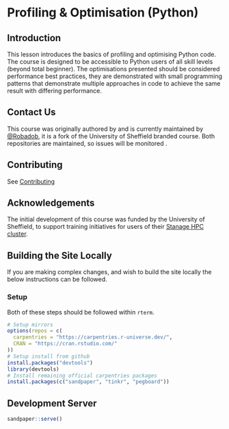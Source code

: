 # Profiling & Optimisation (Python)

## Introduction

This lesson introduces the basics of profiling and optimising Python code. The course is designed to be accessible to Python users of all skill levels (beyond total beginner). The optimisations presented should be considered performance best practices, they are demonstrated with small programming patterns that demonstrate multiple approaches in code to achieve the same result with differing performance.

## Contact Us

This course was originally authored by and is currently maintained by [@Robadob](https://github.com/Robadob), it is a fork of the University of Sheffield branded course. Both repositories are maintained, so issues will be monitored .

## Contributing

See [Contributing](CONTRIBUTING.md)

## Acknowledgements

The initial development of this course was funded by the University of Sheffield, to support training initiatives for users of their [Stanage HPC cluster](https://docs.hpc.shef.ac.uk/en/latest/stanage/index.html).

## Building the Site Locally

If you are making complex changes, and wish to build the site locally the below instructions can be followed.


### Setup

Both of these steps should be followed within `rterm`.

```r
# Setup mirrors
options(repos = c(
  carpentries = "https://carpentries.r-universe.dev/", 
  CRAN = "https://cran.rstudio.com/"
))
# Setup install from github
install.packages("devtools")
library(devtools)
# Install remaining official carpentries packages
install.packages(c("sandpaper", "tinkr", "pegboard"))
```
## Development Server

```r
sandpaper::serve()
```
